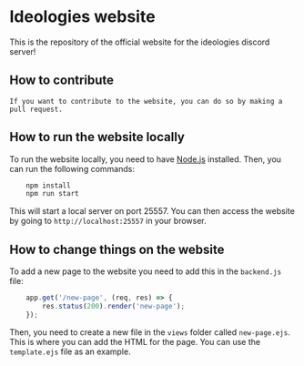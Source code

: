 # Ideologies website
 This is the repository of the official website for the ideologies discord server!
 
## How to contribute
    If you want to contribute to the website, you can do so by making a pull request.

## How to run the website locally
To run the website locally, you need to have [Node.js](https://nodejs.org/en/) installed. Then, you can run the following commands:
```bash
    npm install
    npm run start
```
This will start a local server on port 25557. You can then access the website by going to `http://localhost:25557` in your browser.

## How to change things on the website
To add a new page to the website you need to add this in the `backend.js` file:
```js
    app.get('/new-page', (req, res) => {
        res.status(200).render('new-page');
    });
```
Then, you need to create a new file in the `views` folder called `new-page.ejs`. This is where you can add the HTML for the page. You can use the `template.ejs` file as an example.